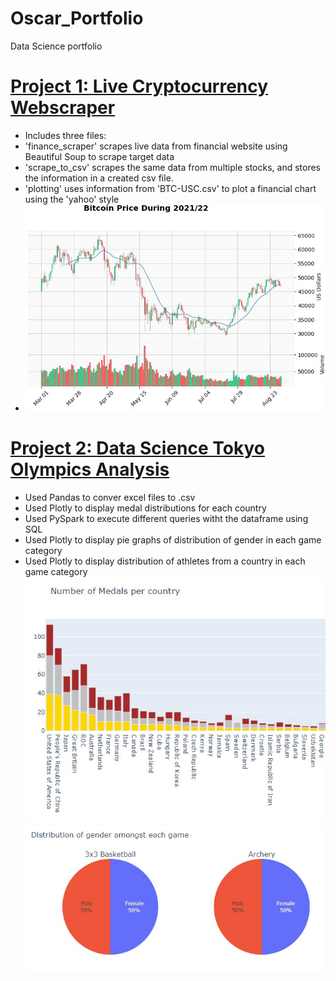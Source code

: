 # Oscar_Portfolio
Data Science portfolio

# [Project 1: Live Cryptocurrency Webscraper](https://github.com/OscarChandraQUT/finAppOscar.git)
* Includes three files:
*   'finance_scraper' scrapes live data from financial website using Beautiful Soup to scrape target data
*    'scrape_to_csv' scrapes the same data from multiple stocks, and stores the information in a created csv file. 
*    'plotting' uses information from 'BTC-USC.csv' to plot a financial chart using the 'yahoo' style
* ![](https://github.com/OscarChandraQUT/Oscar_Portfolio/blob/main/images/plotting.jpg)

# [Project 2: Data Science Tokyo Olympics Analysis](https://colab.research.google.com/drive/1SxmY-I45VzY0kZWv-Upixy48kSdeEdBf?usp=sharing)
* Used Pandas to conver excel files to .csv
* Used Plotly to display medal distributions for each country
* Used PySpark to execute different queries witht the dataframe using SQL
* Used Plotly to display pie graphs of distribution of gender in each game category
* Used Plotly to display distribution of athletes from a country in each game category
![](https://github.com/OscarChandraQUT/Oscar_Portfolio/blob/main/images/medals.jpg)
![](https://github.com/OscarChandraQUT/Oscar_Portfolio/blob/main/images/pie.jpg)
